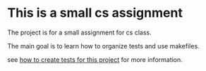 # This is a small cs assignment

The project is for a small assignment for cs class.

The main goal is to learn how to organize tests and use makefiles.

see [how to create tests for this project](/tests/README.MD) for more information.
